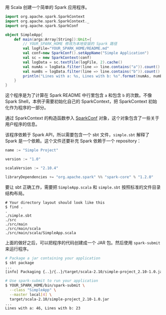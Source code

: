 用 Scala 创建一个简单的 Spark 应用程序。

```scala
import org.apache.spark.SparkContext
import org.apache.spark.SparkContext._
import org.apache.spark.SparkConf

object SimpleApp{
    def main(args:Array[String]):Unit={
        // YOUR_SPARK_HOME 修改为本地安装的 Spark 路径
        val logFile="YOUR_SPARK_HOME/README.md"
        val conf=new SparkConf().setAppName("Simple Application")
        val sc = new SparkContext(conf)
    	val logData = sc.textFile(logFile, 2).cache()
    	val numAs = logData.filter(line => line.contains("a")).count()
    	val numBs = logData.filter(line => line.contains("b")).count()
    	println("Lines with a: %s, Lines with b: %s".format(numAs, numBs))
    }
}
```

这个程序是为了计算在 Spark README 中行里包含 `a` 和包含 `b` 的次数。不像 Spark Shell，本例子需要初始化自己的 SparkContext，把 SparkContext 初始化作为程序的一部分。

 通过 SparkContext 的构造函数参入 [SparkConf](https://spark.apache.org/docs/latest/api/scala/index.html#org.apache.spark.SparkConf) 对象，这个对象包含了一些关于用户程序的信息。

该程序依赖于 Spark API，所以需要包含一个 sbt 文件，`simple.sbt` 解释了 Spark 是一个依赖。这个文件还要补充 Spark 依赖于一个 repository：

```sbt
name := "Simple Project"

version := "1.0"

scalaVersion := "2.10.4"

libraryDependencies += "org.apache.spark" %% "spark-core" % "1.2.0"
```

要让 sbt 正确工作，需要把 `SimpleApp.scala` 和 `simple.sbt` 按照标准的文件目录结构布局。

```
# Your directory layout should look like this
$ find .
.
./simple.sbt
./src
./src/main
./src/main/scala
./src/main/scala/SimpleApp.scala
```

上面的做好之后，可以把程序的代码创建成一个 JAR 包。然后使用 `spark-submit` 来运行程序。

```sh
# Package a jar containing your application
$ sbt package
...
[info] Packaging {..}/{..}/target/scala-2.10/simple-project_2.10-1.0.jar

# Use spark-submit to run your application
$ YOUR_SPARK_HOME/bin/spark-submit \
  --class "SimpleApp" \
  --master local[4] \
  target/scala-2.10/simple-project_2.10-1.0.jar
...
Lines with a: 46, Lines with b: 23
```



